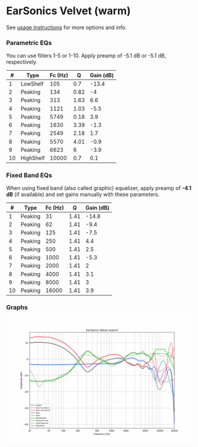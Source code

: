 # EarSonics Velvet (warm)
See [usage instructions](https://github.com/jaakkopasanen/AutoEq#usage) for more options and info.

### Parametric EQs
You can use filters 1-5 or 1-10. Apply preamp of -5.1 dB or -5.1 dB, respectively.

|   # | Type      |   Fc (Hz) |    Q |   Gain (dB) |
|-----|-----------|-----------|------|-------------|
|   1 | LowShelf  |       105 | 0.7  |       -13.4 |
|   2 | Peaking   |       134 | 0.82 |        -4   |
|   3 | Peaking   |       313 | 1.63 |         6.6 |
|   4 | Peaking   |      1121 | 1.03 |        -5.5 |
|   5 | Peaking   |      5749 | 0.18 |         3.9 |
|   6 | Peaking   |      1630 | 3.39 |        -1.3 |
|   7 | Peaking   |      2549 | 2.18 |         1.7 |
|   8 | Peaking   |      5570 | 4.01 |        -0.9 |
|   9 | Peaking   |      6623 | 6    |        -3.9 |
|  10 | HighShelf |     10000 | 0.7  |         0.1 |

### Fixed Band EQs
When using fixed band (also called graphic) equalizer, apply preamp of **-4.1 dB** (if available) and set gains manually with these parameters.

|   # | Type    |   Fc (Hz) |    Q |   Gain (dB) |
|-----|---------|-----------|------|-------------|
|   1 | Peaking |        31 | 1.41 |       -14.8 |
|   2 | Peaking |        62 | 1.41 |        -9.4 |
|   3 | Peaking |       125 | 1.41 |        -7.5 |
|   4 | Peaking |       250 | 1.41 |         4.4 |
|   5 | Peaking |       500 | 1.41 |         2.5 |
|   6 | Peaking |      1000 | 1.41 |        -5.3 |
|   7 | Peaking |      2000 | 1.41 |         2   |
|   8 | Peaking |      4000 | 1.41 |         3.1 |
|   9 | Peaking |      8000 | 1.41 |         3   |
|  10 | Peaking |     16000 | 1.41 |         3.9 |

### Graphs
![](./EarSonics%20Velvet%20(warm).png)
